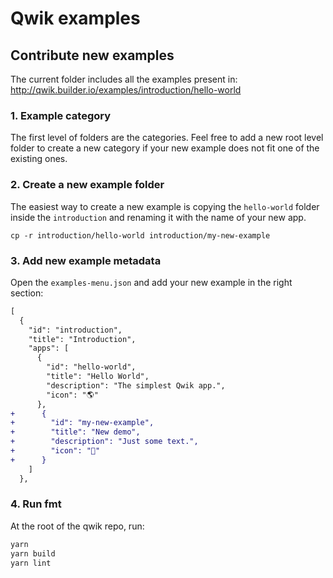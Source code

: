 # Qwik examples

## Contribute new examples

The current folder includes all the examples present in: http://qwik.builder.io/examples/introduction/hello-world

### 1. Example category

The first level of folders are the categories. Feel free to add a new root level folder to create a new category if your new example does not fit one of the existing ones.

### 2. Create a new example folder

The easiest way to create a new example is copying the `hello-world` folder inside the `introduction` and renaming it with the name of your new app.

```
cp -r introduction/hello-world introduction/my-new-example
```

### 3. Add new example metadata

Open the `examples-menu.json` and add your new example in the right section:

```diff
[
  {
    "id": "introduction",
    "title": "Introduction",
    "apps": [
      {
        "id": "hello-world",
        "title": "Hello World",
        "description": "The simplest Qwik app.",
        "icon": "🌎"
      },
+      {
+        "id": "my-new-example",
+        "title": "New demo",
+        "description": "Just some text.",
+        "icon": "🙊"
+      }
    ]
  },
```

### 4. Run fmt

At the root of the qwik repo, run:

```bash
yarn
yarn build
yarn lint
```
